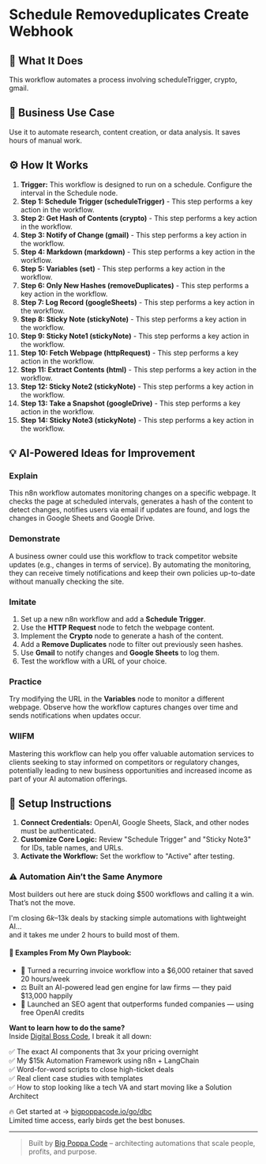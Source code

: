 # Schedule Removeduplicates Create Webhook

## 🚀 What It Does
This workflow automates a process involving scheduleTrigger, crypto, gmail.

## 💼 Business Use Case
Use it to automate research, content creation, or data analysis. It saves hours of manual work.

## ⚙️ How It Works
1.  **Trigger:** This workflow is designed to run on a schedule. Configure the interval in the Schedule node.
2. **Step 1: Schedule Trigger (scheduleTrigger)** - This step performs a key action in the workflow.
3. **Step 2: Get Hash of Contents (crypto)** - This step performs a key action in the workflow.
4. **Step 3: Notify of Change (gmail)** - This step performs a key action in the workflow.
5. **Step 4: Markdown (markdown)** - This step performs a key action in the workflow.
6. **Step 5: Variables (set)** - This step performs a key action in the workflow.
7. **Step 6: Only New Hashes (removeDuplicates)** - This step performs a key action in the workflow.
8. **Step 7: Log Record (googleSheets)** - This step performs a key action in the workflow.
9. **Step 8: Sticky Note (stickyNote)** - This step performs a key action in the workflow.
10. **Step 9: Sticky Note1 (stickyNote)** - This step performs a key action in the workflow.
11. **Step 10: Fetch Webpage (httpRequest)** - This step performs a key action in the workflow.
12. **Step 11: Extract Contents (html)** - This step performs a key action in the workflow.
13. **Step 12: Sticky Note2 (stickyNote)** - This step performs a key action in the workflow.
14. **Step 13: Take a Snapshot (googleDrive)** - This step performs a key action in the workflow.
15. **Step 14: Sticky Note3 (stickyNote)** - This step performs a key action in the workflow.

## 💡 AI-Powered Ideas for Improvement
### Explain
This n8n workflow automates monitoring changes on a specific webpage. It checks the page at scheduled intervals, generates a hash of the content to detect changes, notifies users via email if updates are found, and logs the changes in Google Sheets and Google Drive.

### Demonstrate
A business owner could use this workflow to track competitor website updates (e.g., changes in terms of service). By automating the monitoring, they can receive timely notifications and keep their own policies up-to-date without manually checking the site.

### Imitate
1. Set up a new n8n workflow and add a **Schedule Trigger**.
2. Use the **HTTP Request** node to fetch the webpage content.
3. Implement the **Crypto** node to generate a hash of the content.
4. Add a **Remove Duplicates** node to filter out previously seen hashes.
5. Use **Gmail** to notify changes and **Google Sheets** to log them.
6. Test the workflow with a URL of your choice.

### Practice
Try modifying the URL in the **Variables** node to monitor a different webpage. Observe how the workflow captures changes over time and sends notifications when updates occur. 

### WIIFM
Mastering this workflow can help you offer valuable automation services to clients seeking to stay informed on competitors or regulatory changes, potentially leading to new business opportunities and increased income as part of your AI automation offerings.

## 🔧 Setup Instructions
1. **Connect Credentials:** OpenAI, Google Sheets, Slack, and other nodes must be authenticated.
2. **Customize Core Logic:** Review "Schedule Trigger" and "Sticky Note3" for IDs, table names, and URLs.
3. **Activate the Workflow:** Set the workflow to "Active" after testing.

### ⚠️ Automation Ain’t the Same Anymore

Most builders out here are stuck doing $500 workflows and calling it a win.  
That’s not the move.  

I'm closing $6k–$13k deals by stacking simple automations with lightweight AI...  
and it takes me under 2 hours to build most of them.

#### 🧠 Examples From My Own Playbook:
- 🔁 Turned a recurring invoice workflow into a $6,000 retainer that saved 20 hours/week  
- ⚖️ Built an AI-powered lead gen engine for law firms — they paid $13,000 happily  
- 🚀 Launched an SEO agent that outperforms funded companies — using free OpenAI credits  

**Want to learn how to do the same?**  
Inside [Digital Boss Code](https://bigpoppacode.io/go/dbc), I break it all down:

✅ The exact AI components that 3x your pricing overnight  
✅ My $15k Automation Framework using n8n + LangChain  
✅ Word-for-word scripts to close high-ticket deals  
✅ Real client case studies with templates  
✅ How to stop looking like a tech VA and start moving like a Solution Architect  

🔥 Get started at → [bigpoppacode.io/go/dbc](https://bigpoppacode.io/go/dbc)  
Limited time access, early birds get the best bonuses.

---
> Built by [Big Poppa Code](https://bigpoppacode.io) – architecting automations that scale people, profits, and purpose.
